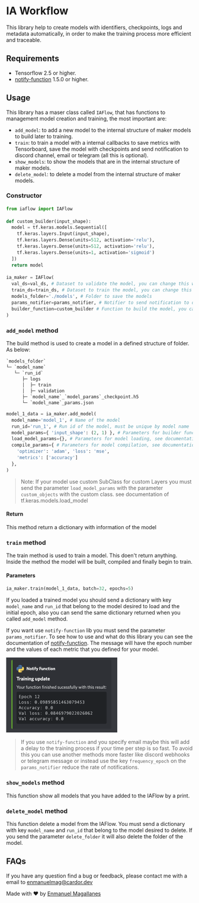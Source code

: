 # IA Workflow
This library help to create models with identifiers, checkpoints, logs and metadata automatically, in order to make the training process more efficient and traceable.

## Requirements

- Tensorflow 2.5 or higher.
- [notify-function](https://pypi.org/project/notify-function/#description) 1.5.0 or higher.

## Usage

This library has a maser class called `IAFlow`, that has functions to management model creation and training, the most important are:
 - `add_model`: to add a new model to the internal structure of maker models to build later to training.
 - `train`: to train a model with a internal callbacks to save metrics with Tensorboard, save the model with checkpoints and send notification to discord channel, email or telegram (all this is optional).
 - `show_models`: to show the models that are in the internal structure of maker models.
 - `delete_model`: to delete a model from the internal structure of maker models.

### Constructor

```python
from iaflow import IAFlow

def custom_builder(input_shape):
  model = tf.keras.models.Sequential([
    tf.keras.layers.Input(input_shape),
    tf.keras.layers.Dense(units=512, activation='relu'),
    tf.keras.layers.Dense(units=512, activation='relu'),
    tf.keras.layers.Dense(units=1, activation='sigmoid')
  ])
  return model

ia_maker = IAFlow(
  val_ds=val_ds, # Dataset to validate the model, you can change this when call `train` method
  train_ds=train_ds, # Dataset to train the model, you can change this when call `train` method
  models_folder='./models', # Folder to save the models
  params_notifier=params_notifier, # Notifier to send notification to discord channel, email or telegram (all this is optional)
  builder_function=custom_builder # Function to build the model, you can change this when call `train` method
)
```

### `add_model` method
The build method is used to create a model in a defined structure of folder. As below:

```
`models_folder`
└─ `model_name`
   └─ `run_id`
      ├─ logs                               
      │  ├─ train
      │  ├─ validation
      ├─ `model_name`_`model_params`_checkpoint.h5
      └─ `model_name`_params.json
```

```python
model_1_data = ia_maker.add_model(
  model_name='model_1', # Name of the model
  run_id='run_1', # Run id of the model, must be unique by model name
  model_params={ 'input_shape': (2, 1) }, # Parameters for builder function
  load_model_params={}, # Parameters for model loading, see documentation of tf.keras.models.load_model
  compile_params={ # Parameters for model compilation, see documentation tf.keras.Models.compile
    'optimizer': 'adam', 'loss': 'mse',
    'metrics': ['accuracy']
  },
)
```

> Note: If your model use custom SubClass for custom Layers you must send the parameter `load_model_params` with the parameter `custom_objects` with the custom class. see documentation of tf.keras.models.load_model

#### Return
This method return a dictionary with information of the model


### `train` method

The train method is used to train a model. This doen't return anything. Inside the method the model will be built, compiled and finally begin to train.

#### Parameters

```python
ia_maker.train(model_1_data, batch=32, epochs=5)
```

If you loaded a trained model you should send a dictionary with key `model_name` and `run_id` that belong to the model desired to load and the initial epoch, also you can send the same dictionary returned when you called `add_model` method.

If you want use `notify-function` lib you must send the parameter `params_notifier`. To see how to use and what do this library you can see the documentation of [notify-function](https://pypi.org/project/notify-function/#description). The message will have the epoch number and the values of each metric that you defined for your model.


<img src="assets/message.png" alt="Message example" width="300"/>


> If you use `notify-function` and you specify email maybe this will add a delay to the training process if your time per step is so fast. To avoid this you can use another methods more faster like discord webhooks or telegram message or instead use the key `frequency_epoch` on the `params_notifier` reduce the rate of notifications.

### `show_models` method
This function show all models that you have added to the IAFlow by a print.

### `delete_model` method
This function delete a model from the IAFlow. You must send a dictionary with key `model_name` and `run_id` that belong to the model desired to delete. If you send the parameter `delete_folder` it will also delete the folder of the model.

## FAQs

If you have any question find a bug or feedback, please contact me with a email to [enmanuelmag@cardor.dev](mailto:enmanuelmag@cardor.dev)

Made with ❤️ by [Enmanuel Magallanes](https://cardor.dev)
